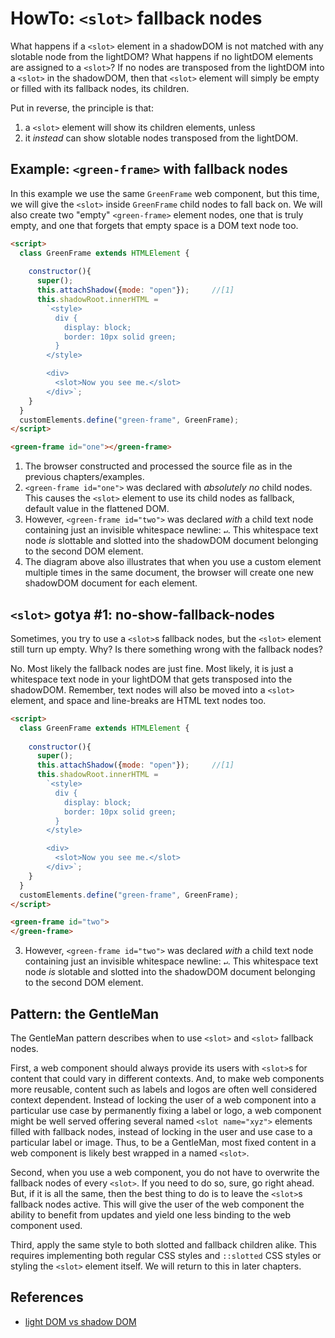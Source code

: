 # HowTo: `<slot>` fallback nodes

What happens if a `<slot>` element in a shadowDOM is not matched with any slotable node from the
lightDOM? What happens if no lightDOM elements are assigned to a `<slot>`? If no nodes are transposed
from the lightDOM into a `<slot>` in the shadowDOM, then that `<slot>` element will simply be 
empty or filled with its fallback nodes, its children.

Put in reverse, the principle is that:
1. a `<slot>` element will show its children elements, unless 
2. it *instead* can show slotable nodes transposed from the lightDOM.

## Example: `<green-frame>` with fallback nodes

In this example we use the same `GreenFrame` web component,
but this time, we will give the `<slot>` inside `GreenFrame` child nodes to
fall back on.
We will also create two "empty" `<green-frame>` element nodes, 
one that is truly empty, and one that forgets that empty space is a DOM text node too.

```html
<script>
  class GreenFrame extends HTMLElement {       
    
    constructor(){
      super();
      this.attachShadow({mode: "open"});     //[1]
      this.shadowRoot.innerHTML =             
        `<style>
          div {
            display: block;                                  
            border: 10px solid green;
          }
        </style>

        <div>
          <slot>Now you see me.</slot>
        </div>`;
    }
  }
  customElements.define("green-frame", GreenFrame);
</script>

<green-frame id="one"></green-frame>
```

1. The browser constructed and processed the source file as in the previous chapters/examples.
2. `<green-frame id="one">` was declared with *absolutely no* child nodes.
   This causes the `<slot>` element to use its child nodes as fallback, default value in the flattened DOM.
3. However, `<green-frame id="two">` was declared *with* a child text node 
   containing just an invisible whitespace newline: `↵`.
   This whitespace text node *is* slottable and slotted into the shadowDOM document belonging to the second
   DOM element.
4. The diagram above also illustrates that when you use a custom element multiple times 
   in the same document, the browser will create one new shadowDOM document for each element.

## `<slot>` gotya #1: no-show-fallback-nodes
 
Sometimes, you try to use a `<slot>`s fallback nodes, but the `<slot>` element still turn up empty.
Why? Is there something wrong with the fallback nodes? 

No. Most likely the fallback nodes are just fine. Most likely, it is just a whitespace text node in your
lightDOM that gets transposed into the shadowDOM. Remember, text nodes will also be moved into a
`<slot>` element, and space and line-breaks are HTML text nodes too.

```html
<script>
  class GreenFrame extends HTMLElement {       
    
    constructor(){
      super();
      this.attachShadow({mode: "open"});     //[1]
      this.shadowRoot.innerHTML =             
        `<style>
          div {
            display: block;                                  
            border: 10px solid green;
          }
        </style>

        <div>
          <slot>Now you see me.</slot>
        </div>`;
    }
  }
  customElements.define("green-frame", GreenFrame);
</script>

<green-frame id="two">
</green-frame>
```

3. However, `<green-frame id="two">` was declared *with* a child text node 
   containing just an invisible whitespace newline: `↵`.
   This whitespace text node *is* slotable and slotted into the shadowDOM document belonging to the second
   DOM element.

## Pattern: the GentleMan

The GentleMan pattern describes when to use `<slot>` and `<slot>` fallback nodes.

First, a web component should always provide its users with `<slot>`s for content that could vary in 
different contexts. And, to make web components more reusable, content such as labels and logos 
are often well considered context dependent. Instead of locking the user of a web component into a
particular use case by permanently fixing a label or logo, a web component might be well served 
offering several named `<slot name="xyz">` elements filled with fallback nodes, instead of locking
in the user and use case to a particular label or image. Thus, to be a GentleMan, 
most fixed content in a web component is likely best wrapped in a named `<slot>`.

Second, when you use a web component, you do not have to overwrite the fallback nodes of every `<slot>`.
If you need to do so, sure, go right ahead. But, if it is all the same, then the best thing to do is
to leave the `<slot>`s fallback nodes active. This will give the user of the web component the ability
to benefit from updates and yield one less binding to the web component used.

Third, apply the same style to both slotted and fallback children alike. This requires implementing
both regular CSS styles and `::slotted` CSS styles or styling the `<slot>` element itself. 
We will return to this in later chapters.

## References
 * [light DOM vs shadow DOM](https://developers.google.com/web/fundamentals/web-components/shadowdom#lightdom)
